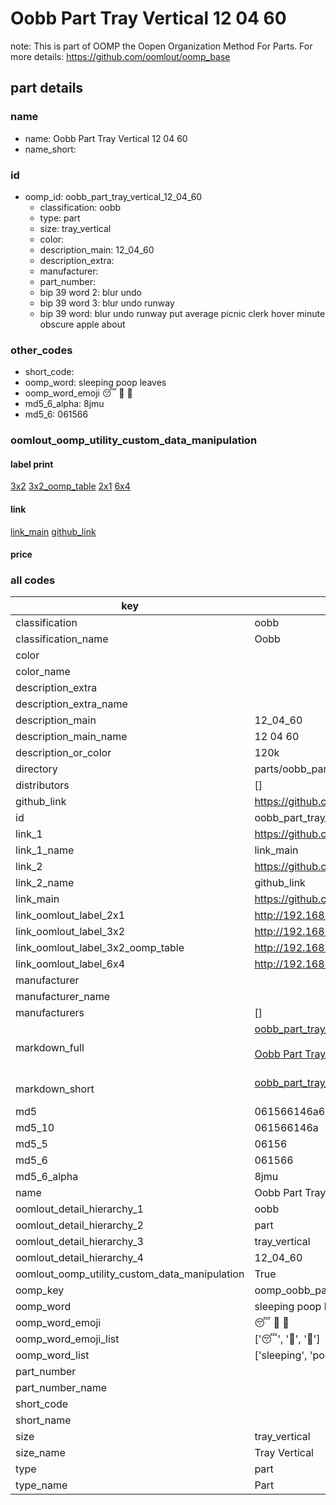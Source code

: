 # Oobb Part Tray Vertical 12 04 60  

note: This is part of OOMP the Oopen Organization Method For Parts. For more details: https://github.com/oomlout/oomp_base

##  part details





### name
* name: Oobb Part Tray Vertical 12 04 60
* name_short: 
### id
* oomp_id: oobb_part_tray_vertical_12_04_60
  * classification: oobb
  * type: part
  * size: tray_vertical
  * color: 
  * description_main: 12_04_60
  * description_extra: 
  * manufacturer: 
  * part_number: 
  * bip 39 word 2: blur undo
  * bip 39 word 3: blur undo runway
  * bip 39 word: blur undo runway put average picnic clerk hover minute obscure apple about

### other_codes
* short_code: 
* oomp_word: sleeping poop leaves
* oomp_word_emoji :sleeping: :poop: :leaves:
* md5_6_alpha: 8jmu
* md5_6: 061566






### oomlout_oomp_utility_custom_data_manipulation
#### label print
[3x2](http://192.168.1.245:1112/?label=oomp%208jmu)
[3x2_oomp_table](http://192.168.1.107:1112/?label=oomp%208jmu)
[2x1](http://192.168.1.242:1112/?label=oomp%208jmu)
[6x4](http://192.168.1.55:1112/?label=oomp%208jmu)    

#### link

[link_main](https://github.com/oomlout/oomlout_oomp_current_version_messy/tree/main/parts/oobb_part_tray_vertical_12_04_60) [github_link](https://github.com/oomlout/oomlout_oomp_part_src/tree/main/parts/oobb_part_tray_vertical_12_04_60)                             

#### price







### all codes 
| key | value |  
| --- | --- |  
| classification | oobb |  
| classification_name | Oobb |  
| color |  |  
| color_name |  |  
| description_extra |  |  
| description_extra_name |  |  
| description_main | 12_04_60 |  
| description_main_name | 12 04 60 |  
| description_or_color | 120k |  
| directory | parts/oobb_part_tray_vertical_12_04_60 |  
| distributors | [] |  
| github_link | https://github.com/oomlout/oomlout_oomp_part_src/tree/main/parts/oobb_part_tray_vertical_12_04_60 |  
| id | oobb_part_tray_vertical_12_04_60 |  
| link_1 | https://github.com/oomlout/oomlout_oomp_current_version_messy/tree/main/parts/oobb_part_tray_vertical_12_04_60 |  
| link_1_name | link_main |  
| link_2 | https://github.com/oomlout/oomlout_oomp_part_src/tree/main/parts/oobb_part_tray_vertical_12_04_60 |  
| link_2_name | github_link |  
| link_main | https://github.com/oomlout/oomlout_oomp_current_version_messy/tree/main/parts/oobb_part_tray_vertical_12_04_60 |  
| link_oomlout_label_2x1 | http://192.168.1.242:1112/?label=oomp%208jmu |  
| link_oomlout_label_3x2 | http://192.168.1.245:1112/?label=oomp%208jmu |  
| link_oomlout_label_3x2_oomp_table | http://192.168.1.107:1112/?label=oomp%208jmu |  
| link_oomlout_label_6x4 | http://192.168.1.55:1112/?label=oomp%208jmu |  
| manufacturer |  |  
| manufacturer_name |  |  
| manufacturers | [] |  
| markdown_full | [oobb_part_tray_vertical_12_04_60](https://github.com/oomlout/oomlout_oomp_current_version_messy/tree/main/parts/oobb_part_tray_vertical_12_04_60)<br>[](https://github.com/oomlout/oomlout_oomp_current_version_messy/tree/main/parts/oobb_part_tray_vertical_12_04_60)<br>[Oobb Part Tray Vertical 12 04 60](https://github.com/oomlout/oomlout_oomp_current_version_messy/tree/main/parts/oobb_part_tray_vertical_12_04_60)<br><br> |  
| markdown_short | [oobb_part_tray_vertical_12_04_60](https://github.com/oomlout/oomlout_oomp_current_version_messy/tree/main/parts/oobb_part_tray_vertical_12_04_60)<br><br> |  
| md5 | 061566146a6e654e9087eaed7afb38c3 |  
| md5_10 | 061566146a |  
| md5_5 | 06156 |  
| md5_6 | 061566 |  
| md5_6_alpha | 8jmu |  
| name | Oobb Part Tray Vertical 12 04 60 |  
| oomlout_detail_hierarchy_1 | oobb |  
| oomlout_detail_hierarchy_2 | part |  
| oomlout_detail_hierarchy_3 | tray_vertical |  
| oomlout_detail_hierarchy_4 | 12_04_60 |  
| oomlout_oomp_utility_custom_data_manipulation | True |  
| oomp_key | oomp_oobb_part_tray_vertical_12_04_60 |  
| oomp_word | sleeping poop leaves |  
| oomp_word_emoji | :sleeping: :poop: :leaves: |  
| oomp_word_emoji_list | [':sleeping:', ':poop:', ':leaves:'] |  
| oomp_word_list | ['sleeping', 'poop', 'leaves'] |  
| part_number |  |  
| part_number_name |  |  
| short_code |  |  
| short_name |  |  
| size | tray_vertical |  
| size_name | Tray Vertical |  
| type | part |  
| type_name | Part |  
